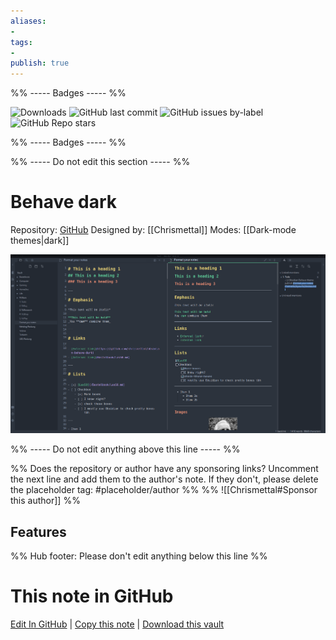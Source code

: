 ```yaml
---
aliases:
- 
tags: 
- 
publish: true
---
```


%% ----- Badges ----- %%

![Downloads](https://img.shields.io/badge/downloads-2007-573E7A?style=for-the-badge&logo=)
![GitHub last commit](https://img.shields.io/github/last-commit/Chrismettal/Obsidian-Behave-dark?color=573E7A&label=last%20update&logo=github&style=for-the-badge)
![GitHub issues by-label](https://img.shields.io/github/issues/Chrismettal/Obsidian-Behave-dark/help%20wanted?color=573E7A&logo=github&style=for-the-badge) 
![GitHub Repo stars](https://img.shields.io/github/stars/Chrismettal/Obsidian-Behave-dark?color=573E7A&logo=github&style=for-the-badge)

%% ----- Badges ----- %%

%% ----- Do not edit this section ----- %%

# Behave dark

Repository: [GitHub](https://github.com/Chrismettal/Obsidian-Behave-dark)
Designed by: [[Chrismettal]]
Modes: [[Dark-mode themes|dark]]



![screenshot](https://github.com/Chrismettal/Obsidian-Behave-dark/raw/main/Screenshot.png)

%% ----- Do not edit anything above this line ----- %% 

%% Does the repository or author have any sponsoring links? Uncomment the next line and add them to the author's note. If they don't, please delete the placeholder tag: #placeholder/author %%
%% ![[Chrismettal#Sponsor this author]] %%


## Features



%% Hub footer: Please don't edit anything below this line %%

# This note in GitHub

<span class="git-footer">[Edit In GitHub](https://github.dev/obsidian-community/obsidian-hub/blob/main/02%20-%20Community%20Expansions/02.05%20All%20Community%20Expansions/Themes/Behave%20dark.md "git-hub-edit-note") | [Copy this note](https://raw.githubusercontent.com/obsidian-community/obsidian-hub/main/02%20-%20Community%20Expansions/02.05%20All%20Community%20Expansions/Themes/Behave%20dark.md "git-hub-copy-note") | [Download this vault](https://github.com/obsidian-community/obsidian-hub/archive/refs/heads/main.zip "git-hub-download-vault") </span>
